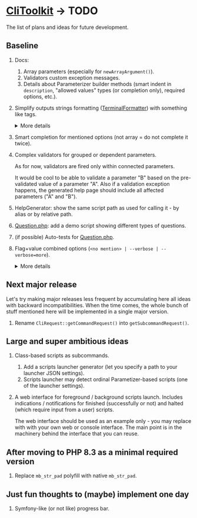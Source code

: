 # [CliToolkit](../README.md) -> TODO

The list of plans and ideas for future development.

## Baseline

1. Docs:
    1. Array parameters (especially for `newArrayArgument()`).
    1. Validators custom exception messages.
    1. Details about Parameterizer builder methods
       (smart indent in `description`, "allowed values" types (or completion only), required options, etc.).
1. Simplify outputs strings formatting ([TerminalFormatter](src/TerminalFormatter.php)) with something like tags.

   <details>
   <summary>More details</summary>

   Something like `"value: '<itemValue>{$value}</itemValue>'"` instead of
   `"value: '" . $errorFormatter->itemValue($value) . "'"`.
   See also [symfony coloring](https://symfony.com/doc/current/console/coloring.html) as an example.

   Points to consider:
    * If formatting is disabled, the tags should be stripped from strings before outputting.
    * Ignore (for formatting or stripping) not supported tags.
    * Create a mean to escape a tag - to output it as is (for instance, as a formatting example).
    * Use this feature to improve current built-in formatting - to simplify and shorten the code.
   </details>
1. Smart completion for mentioned options (not array = do not complete it twice).
1. Complex validators for grouped or dependent parameters.

   As for now, validators are fired only within connected parameters.

   It would be cool to be able to validate a parameter "B" based on the pre-validated value of a parameter "A".
   Also if a validation exception happens, the generated help page should include all affected parameters
   ("A" and "B").
1. HelpGenerator: show the same script path as used for calling it - by alias or by relative path.
1. [Question.php](src%2FQuestion%2FQuestion.php): add a demo script showing different types of questions.
1. (if possible) Auto-tests for [Question.php](src%2FQuestion%2FQuestion.php).
1. Flag+value combined options (`<no mention> | --verbose | --verbose=more`).

   <details>
   <summary>More details</summary>

   Possible states:
    * A parameter is not mentioned: the value is `null` or `false`.
    * A parameter is mentioned as a flag (no specific value): the value is `true` or some default.
    * A parameter is mentioned with a value.

   See also [symfony implementation](https://symfony.com/doc/current/console/input.html#options-with-optional-arguments)
   as an example.

   Points to consider:
    1. Solve the ambiguity:
        * For `-vo` always consider `-v` as an ordinal option (unless it is a flag-only option)
          and `o` as a value for `-v`.
          If `-v` is flag-only, then `o` should be a flag-like (a flag-only or a flag-or-option).
        * `-vv` should not be considered as the same flag mentioned twice (unless it is a flag-only option).
          It is an option `-v` with a value `v`.
        * For `-v more` consider `more` as a value for `-v` (unless `-v` is a flag-only option).
          If you want to pass `more` as an argument value and use flag-or-option `-v` as a flag, specify a double dash:
          `-v -- more`
    1. Show explicitly such an option type on a generated help page.

   Subtasks:
    1. `--help=more` shows hidden parameters (any visibility mask) like internal autocomplete-related
   parameters.

   </details>

## Next major release

Let's try making major releases less frequent by accumulating here all ideas with backward incompatibilities.
When the time comes, the whole bunch of stuff mentioned here will be implemented in a single major version.

1. Rename `CliRequest::getCommandRequest()` into `getSubcommandRequest()`.

## Large and super ambitious ideas

1. Class-based scripts as subcommands.
    1. Add a scripts launcher generator (let you specify a path to your launcher JSON settings).
    1. Scripts launcher may detect ordinal Parametizer-based scripts (one of the launcher settings).
1. A web interface for foreground / background scripts launch. Includes indications / notifications
   for finished (successfully or not) and halted (which require input from a user) scripts.
   
   The web interface should be used as an example only - you may replace with with your own web or console interface.
   The main point is in the machinery behind the interface that you can reuse.

## After moving to PHP 8.3 as a minimal required version

1. Replace `mb_str_pad` polyfill with native `mb_str_pad`.

## Just fun thoughts to (maybe) implement one day

1. Symfony-like (or not like) progress bar.
